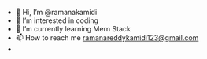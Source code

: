 - 👋 Hi, I’m @ramanakamidi
- 👀 I’m interested in coding
- 🌱 I’m currently learning Mern Stack
- 📫 How to reach me  ramanareddykamidi123@gmail.com
- 
<!---
ramanakamidi/ramanakamidi is a ✨ special ✨ repository because its `README.md` (this file) appears on your GitHub profile.
You can click the Preview link to take a look at your changes.
--->
